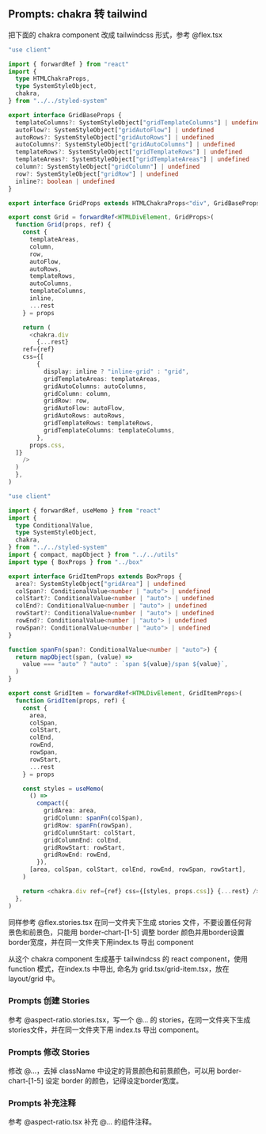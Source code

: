 ## Prompts: chakra 转 tailwind

把下面的 chakra component 改成 tailwindcss 形式，参考 @flex.tsx

```typescript
"use client"

import { forwardRef } from "react"
import {
  type HTMLChakraProps,
  type SystemStyleObject,
  chakra,
} from "../../styled-system"

export interface GridBaseProps {
  templateColumns?: SystemStyleObject["gridTemplateColumns"] | undefined
  autoFlow?: SystemStyleObject["gridAutoFlow"] | undefined
  autoRows?: SystemStyleObject["gridAutoRows"] | undefined
  autoColumns?: SystemStyleObject["gridAutoColumns"] | undefined
  templateRows?: SystemStyleObject["gridTemplateRows"] | undefined
  templateAreas?: SystemStyleObject["gridTemplateAreas"] | undefined
  column?: SystemStyleObject["gridColumn"] | undefined
  row?: SystemStyleObject["gridRow"] | undefined
  inline?: boolean | undefined
}

export interface GridProps extends HTMLChakraProps<"div", GridBaseProps> {}

export const Grid = forwardRef<HTMLDivElement, GridProps>(
  function Grid(props, ref) {
    const {
      templateAreas,
      column,
      row,
      autoFlow,
      autoRows,
      templateRows,
      autoColumns,
      templateColumns,
      inline,
      ...rest
    } = props

    return (
      <chakra.div
        {...rest}
    ref={ref}
    css={[
        {
          display: inline ? "inline-grid" : "grid",
          gridTemplateAreas: templateAreas,
          gridAutoColumns: autoColumns,
          gridColumn: column,
          gridRow: row,
          gridAutoFlow: autoFlow,
          gridAutoRows: autoRows,
          gridTemplateRows: templateRows,
          gridTemplateColumns: templateColumns,
        },
      props.css,
  ]}
    />
  )
  },
)

"use client"

import { forwardRef, useMemo } from "react"
import {
  type ConditionalValue,
  type SystemStyleObject,
  chakra,
} from "../../styled-system"
import { compact, mapObject } from "../../utils"
import type { BoxProps } from "../box"

export interface GridItemProps extends BoxProps {
  area?: SystemStyleObject["gridArea"] | undefined
  colSpan?: ConditionalValue<number | "auto"> | undefined
  colStart?: ConditionalValue<number | "auto"> | undefined
  colEnd?: ConditionalValue<number | "auto"> | undefined
  rowStart?: ConditionalValue<number | "auto"> | undefined
  rowEnd?: ConditionalValue<number | "auto"> | undefined
  rowSpan?: ConditionalValue<number | "auto"> | undefined
}

function spanFn(span?: ConditionalValue<number | "auto">) {
  return mapObject(span, (value) =>
    value === "auto" ? "auto" : `span ${value}/span ${value}`,
  )
}

export const GridItem = forwardRef<HTMLDivElement, GridItemProps>(
  function GridItem(props, ref) {
    const {
      area,
      colSpan,
      colStart,
      colEnd,
      rowEnd,
      rowSpan,
      rowStart,
      ...rest
    } = props

    const styles = useMemo(
      () =>
        compact({
          gridArea: area,
          gridColumn: spanFn(colSpan),
          gridRow: spanFn(rowSpan),
          gridColumnStart: colStart,
          gridColumnEnd: colEnd,
          gridRowStart: rowStart,
          gridRowEnd: rowEnd,
        }),
      [area, colSpan, colStart, colEnd, rowEnd, rowSpan, rowStart],
    )

    return <chakra.div ref={ref} css={[styles, props.css]} {...rest} />
  },
)
```

同样参考 @flex.stories.tsx 在同一文件夹下生成 stories 文件，不要设置任何背景色和前景色，只能用 border-chart-[1-5] 调整 border 颜色并用border设置border宽度，并在同一文件夹下用index.ts 导出 component

从这个 chakra component 生成基于 tailwindcss 的 react component，使用 function 模式，在index.ts 中导出, 命名为 grid.tsx/grid-item.tsx，放在 layout/grid 中。

### Prompts 创建 Stories

参考 @aspect-ratio.stories.tsx，写一个 @... 的 stories，在同一文件夹下生成 stories文件，并在同一文件夹下用 index.ts 导出 component。

### Prompts 修改 Stories

修改 @...，去掉 className 中设定的背景颜色和前景颜色，可以用 border-chart-[1-5] 设定 border 的颜色，记得设定border宽度。

### Prompts 补充注释

参考 @aspect-ratio.tsx 补充 @... 的组件注释。